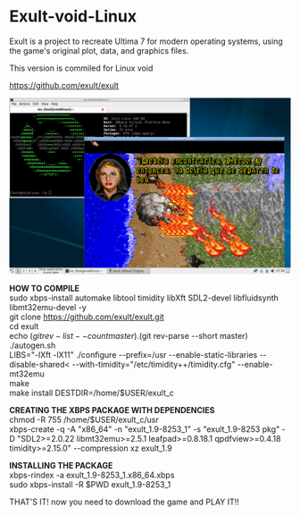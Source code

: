 # Exult-void-Linux
Exult is a project to recreate Ultima 7 for modern operating systems, using the game's original plot, data, and graphics files.</p>
This version is commiled for Linux void</p>

https://github.com/exult/exult

![Screenshot](https://github.com/johna23-lab/Exult-void-Linux/blob/main/exult.void.png?raw=true)

<b>HOW TO COMPILE</b></br>
sudo xbps-install automake libtool timidity libXft SDL2-devel libfluidsynth libmt32emu-devel -y</br>
git clone https://github.com/exult/exult.git</br>
cd exult</br>
echo $(git rev-list --count master).$(git rev-parse --short master)</br>
./autogen.sh</br>
LIBS="-lXft -lX11" ./configure --prefix=/usr --enable-static-libraries --disable-shared<
--with-timidity="/etc/timidity++/timidity.cfg" --enable-mt32emu</br>
make</br>
make install DESTDIR=/home/$USER/exult_c</p></p>

<b>CREATING THE XBPS PACKAGE WITH DEPENDENCIES</b></br>
chmod -R 755 /home/$USER/exult_c/usr</br>
xbps-create -q -A "x86_64" -n "exult_1.9-8253_1" -s "exult_1.9-8253 pkg" -D  "SDL2>=2.0.22 libmt32emu>=2.5.1
leafpad>=0.8.18.1 qpdfview>=0.4.18 timidity>=2.15.0" --compression xz exult_1.9</p></p>

<b>INSTALLING THE PACKAGE</b></br>
xbps-rindex -a exult_1.9-8253_1.x86_64.xbps</br>
sudo xbps-install -R $PWD exult_1.9-8253_1</p>

THAT'S IT! now you need to download the game and PLAY IT!!</p>
